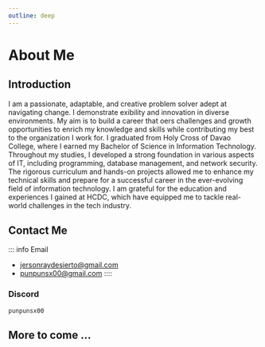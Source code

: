 ```yaml
---
outline: deep
---
```


# About Me

## Introduction
I am a passionate, adaptable, and creative problem solver adept at navigating change. I demonstrate exibility and
innovation in diverse environments. My aim is to build a career that oers challenges and growth opportunities to
enrich my knowledge and skills while contributing my best to the organization I work for.
I graduated from Holy Cross of Davao College, where I earned my Bachelor of Science in Information Technology. Throughout my studies, I developed a strong foundation in various aspects of IT, including programming, database management, and network security. The rigorous curriculum and hands-on projects allowed me to enhance my technical skills and prepare for a successful career in the ever-evolving field of information technology. I am grateful for the education and experiences I gained at HCDC, which have equipped me to tackle real-world challenges in the tech industry.


## Contact Me 
::: info Email
* jersonraydesierto@gmail.com
* punpunsx00@gmail.com
::::
### Discord
```discord info Discord
punpunsx00
```

<!-- ## [German Stories](https://www.thegermanproject.com/) -->

<!-- ### Rotkäppchen (Little Riding Hood)
Es war einmal, inmitten eines dichten Waldes, ein kleines Haus, wo ein hübsches kleines Mädchen namens Rotkäppchen wohnte. Eines sonnigen Tages rief die Mutter sie in die Küche von ihrem kleinen Haus.

"Großmutter ist krank", sagte sie. "Bring ihr diesen Korb mit Kuchen, aber sei sehr vorsichtig! Bleib auf dem Pfad in dem Wald und bleib nicht stehen! Wenn du schnell läufst, wird dir nichts passieren."

"Sorge dich nicht", sagte sie. "Ich werde zur Großmutter laufen, ohne stehen zu bleiben." Rotkäppchen küsste ihre Mutter und lief los. Das kleine Mädchen begann ihre lange Reise durch den Wald.

Aber sie vergaß schon bald die weisen Worte ihrer Mutter.
Sie sah einen Brombeerstrauch neben dem Pfad. "Was für hübsche Brombeeren!", rief sie und legte ihren Korb auf den Boden. "Sie sind so schön und reif…und so groß! Köstlich! Ich nehme mir vielleicht nur noch eine…"
Plötzlich erinnerte sich Rötkäppchen an ihre Mutter, ihr Versprechen, ihre Großmutter und den Korb… Sie lief schnell zu dem Pfad zurück.

Der Wald wurde dichter und dichter. Ein gelber Schmetterling flog durch die Bäume. "Oh, wie hübsch!", rief sie. Und sie jagte den Schmetterling durch die Bäume. "Ich fange dich!"
Dann sah sie lila Blumen im Gras. "Oh, wie schön!" rief sie. "Großmutter wird sich darüber freuen!". Und sie pflückte einen riesigen Strauß Blumen.

Währenddessen beobachteten sie zwei bedrohliche Augen von hinter einem Baum. Ein seltsames Geräusch im Wald erschreckte Rotkäppchen und ihr Herz begann zu pochen. "Ich muss den Pfad finden und schnell von hier weg laufen!"
Rotkäppchen rannte und rannte und fand schließlich den Pfad. Aber sobald sie sich beruhigte, hörte sie wieder ein seltsamen Geräusch hinter sich...

... Eine sehr tiefe Stimme sagte: "Hallo, kleines Mädchen. Warum läufst du ganz alleine durch den Wald? Wo gehst du hin?"
"Ich bringe Kuchen zu meiner Großmutter. Sie wohnt am Ende von diesem Pfad," sagte Rotkäppchen mit einer ganz leisen Stimme.
"Wohnt deine Großmutter alleine?", fragte der Wolf (denn es war der Große Böse Wolf mit dem sie sprach!)
"Oh, ja", antwortete Rotkäppchen, "und sie öffnet Fremden niemals die Tür!"

"Du hast eine sehr schlaue Großmutter,", antwortete der Wolf. "Es war schön mit dir zu sprechen. Vielleicht werden wir uns wieder begegenen!"
Der Wolf lief los und dachte "Hmmmm, ich werde zuerst die Großmutter fressen und dann auf das kleine Mädchen warten."
Der Wolf kam am Ende des Pfades an, wo das kleine Haus stand. Klopf! Klopf! Der Wolf klopfte an die Tür.

"Wer ist da?", rief Großmutter von ihrem Bett aus.
"Ich bin es, Rotkäppchen. Ich bringe dir Kuchen, weil du krank bist," antwortete der Wolf und bemühte sich, seine tiefe Wolf-Stimme zu verbergen.
"Oh, wie wunderbar!", sagte die Großmutter. Sie hat nichts seltsames bemerkt. "Komm herein!"

Arme Großmutter! In weniger als zwei Sekunden sprang der Wolf durch das Zimmer und verschlang die alte Dame. Schluck! Dann zog der Wolf Großmutters Kleid und Hut an und legte sich ins Bett.
Schon bald klopfte Rotkäppchen an die Tür. "Großmutter, ich bin's. Kann ich herein kommen?
Der Wolf versuchte Großmutters feine Stimme zu imitieren und antwortete, "Hallo, mein Kind! Komm herein!"

"Was für eine tiefe Stimme du hast Großmutter!", sagte das kleine Mädchen überrascht.
"Damit ich dich besser begrüßen kann, mein Kind", sagte der Wolf.
"Und was für große Augen du hast, Großmutter..."
"Damit ich dich besser sehen kann, mein Kind!"
"Und was für große Hände du hast!", rief Rotkäppchen und ging auf das Bett zu.
"Damit ich dich besser umarmen kann, mein Kind!" sagte der Wolf.

"…Und was für einen großen Mund du hast," murmelte das kleine Mädchen mit einer schwachen Stimme.
"Damit ich dich besser FRESSEN kann!", knurrte der Wolf und sprang aus dem Bett und verschlang sie auch. Dann ist er mit vollem Magen eingeschlafen.

In diesem Moment kam ein Jäger aus dem Wald. Er sah das Haus und beschloss dort stehen zu bleiben und nach einem Glas Wasser zu fragen. Er suchte nach einem großen Wolf, der Schafe aus dem Dorf gestohlen hat.

Der Jäger hörte ein seltsames Pfeifen in dem Haus. Er schaute durch das Fenster und sah den großen Wolf schnarchend im Bett der Großmutter liegen. "Der Wolf! Diesmal wird er mir nicht entkommen!"
Vorsichtig und leise schlich der Jäger in das Häuschen. Als er auf das Bett zuging, hörte er ein kleines Mädchen weinen… und das Geräusch kam aus dem Magen des Wolfes!
Der Jäger schnitt mit seinem Messer den Magen des Wolfes auf und heraus kamen Rotkäppchen und ihre Großmutter, heil und gesund.

Der Jäger füllte den Magen des Wolfes mit Steinen aus dem Garten und nähte ihn dann wieder zu. Als der Wolf aufwachte und den Jäger sah, rannte er so schnell er konnte weg. Die großen Steine haben ihm solch Bauchschmerzen gegeben, dass er Vegetarier wurde und das Dorf für immer in Ruhe gelassen hat.

"Es ist jetzt sicher, nach Hause zu gehen", sagte der Jäger zu Rotkäppchen. "Der große böse Wolf ist weg, auf dem Pfad lauert keine Gefahr mehr."
Rotkäppchens Mutter kam an dem Haus der Großmutter an, als die Sonne unterging. Sie hat sich Sorgen gemacht, als ihre Tochter nicht nach Hause kam. Als sie Rotkäppchen sah, brach sie in Freundentränen aus. "Oh, dir geht es gut!"

Nachdem sie sich noch einmal bei dem Jäger bedankt haben, sind Rotkäppchen und ihre Mutter durch den Wald nach Hause gelaufen.
Als sie schnell durch den Wald liefen, sagte das kleine Mädchen zu ihrer Mutter: "Wir müssen immer auf dem Pfad bleiben und niemals stehen bleiben. Wenn wir das machen, wird uns nichts passieren." -->

## More to come ...  

<!-- ::: details HUHU 😭
SUICIDDEEEEEEEEEEEEEEEEEEEEEEEEEEEEEEEEEEEEEEE !!!!!!!!!!!!!!!!!!!
:::

::: tip TIPS ⁉❔❓
GIVE ME TIPPPPP 🤑
:::

::: warning ‼‼
IM A STUPID INDIVIDUAL AND CAN'T COMMUNICATE WELL!!!
:::

::: danger 💀
MIGHT KILL YOUUU!!!
::: -->
